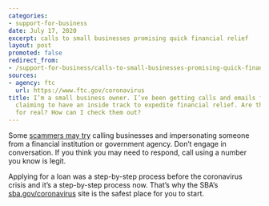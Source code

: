```yaml
---
categories:
- support-for-business
date: July 17, 2020
excerpt: calls to small businesses promising quick financial relief
layout: post
promoted: false
redirect_from:
- /support-for-business/calls-to-small-businesses-promising-quick-financial-relief/
sources:
- agency: ftc
  url: https://www.ftc.gov/coronavirus
title: I’m a small business owner. I’ve been getting calls and emails from people
  claiming to have an inside track to expedite financial relief. Are these offers
  for real? How can I check them out?
---
```


Some [scammers may try](https://www.consumer.ftc.gov/blog/2020/04/small-businesses-where-go-financial-relief-information) calling businesses and impersonating someone from a financial institution or government agency. Don’t engage in conversation. If you think you may need to respond, call using a number you know is legit.

Applying for a loan was a step-by-step process before the coronavirus crisis and it’s a step-by-step process now. That’s why the SBA’s [sba.gov/coronavirus](https://www.sba.gov/page/coronavirus-covid-19-small-business-guidance-loan-resources) site is the safest place for you to start.